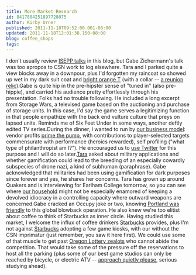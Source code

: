 ```yaml
---
title: More Market Research
id: 8417804251897728075
author: Kirby Urner
published: 2011-11-18T09:52:00.001-08:00
updated: 2011-11-18T12:01:38.150-08:00
blog: coffee_shops
tags: 
---
```


I don't usually review [ISEPP talks](http://controlroom.blogspot.com/2011/10/intuition-and-science.html) in this blog, but Gabe Zichermann's talk was too apropos to CSN work to log elsewhere.  Tara and I parked quite a view blocks away in a downpour, plus I'd forgotten my raincoat so showed up wet in my dark suit coat and [bright orange T](http://coffeeshopsnet.blogspot.com/2009/05/more-on-t-shirts.html) (with a collar -- [a reunion relic](http://worldgame.blogspot.com/2005/05/princeton-25th-reunion.html)).Gabe is quite hip in the pre-hipster sense of "tuned in" (also pre-hippie), and carried his audience pretty effortlessly through his presentation.  Folks had no trouble following.  He included a long excerpt from Storage Wars, a televised game based on the auctioning and purchase of storage units.  In this case, I'd say the game serves a legitimizing function in that people empathize with the back end vulture culture that preys on lapsed units.  Reminds me of Six Feet Under in some ways, another deftly edited TV series.During the dinner, I wanted to run by [our business model](http://coffeeshopsnet.blogspot.com/2009/03/open-source.html):  vendor profits [prime the pump](http://coffeeshopsnet.blogspot.com/2009/03/proprietary-games.html), with contributions to player-selected targets commensurate with performance (heroics rewarded), self profiling ("what type of philanthropist am I?").  He encouraged us to [use Twitter](http://www.flickr.com/photos/17157315@N00/6359241897/in/photostream) for this purpose and I will do so later.[Tara](http://www.flickr.com/photos/17157315@N00/6359244505/in/photostream/) asked about military applications and whether gamification could lead to the breeding of an especially cowardly subspecies of drone nazi, a kind of subhuman (paraphrase).  Gabe acknowledged that militaries had been using gamification for dark purposes since forever and yes, he shares her concerns.  Tara has grown up around Quakers and is interviewing for Earlham College tomorrow, so you can see where [our household](http://mybizmo.blogspot.com/2006/09/investments.html) might not be especially enamored of keeping a devolved idiocracy in a controlling capacity where outward weapons are concerned.Gabe cracked an Occupy joke or two, knowing [Portland was friendly](http://controlroom.blogspot.com/2011/11/virtual-opdx.html) to this global blowback operation.  He also knew we're too elitist about coffee to think of Starbucks as inner circle.  Having studied this market, I welcome the influx of coffee drinkers [Starbucks](http://coffeeshopsnet.blogspot.com/2009/05/memo-from-richmond.html) provides, plus I'm not against [Starbucks](http://coffeeshopsnet.blogspot.com/2009/04/targeting-2012.html) adopting a few game kiosks, with our without the CSN imprimatur (just remember, you saw it here first).  We could use some of that muscle to get past [Oregon Lottery zealots](http://coffeeshopsnet.blogspot.com/2011/08/sounding-off.html) who cannot abide the competition.  That would take some of the pressure off the reservations to host all the parking (plus some of our best game studios can only be reached by bicycle, or electric ATV -- [approach quietly please](http://controlroom.blogspot.com/2007/11/etcha-sketch-view.html), serious studying ahead).